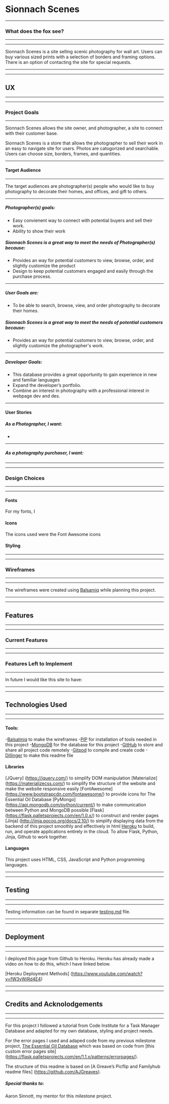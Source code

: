 # Sionnach Scenes
---
### What does the fox see?
---
---
Sionnach Scenes is a site selling scenic photography for wall art. Users can buy various sized prints with a selection of borders and framing options. There is an option of contacting the site for special requests.

---
---
## UX
---
---
### Project Goals
---
Sionnach Scenes allows the site owner, and photographer, a site to connect with their customer base.

Sionnach Scenes is a store that allows the photographer to sell their work in an easy to navigate site for users. Photos are catogorized and searchable. Users can choose size, borders, frames, and quantities. 

---
#### Target Audience
---

The target audiences are photographer(s) people who would like to buy photography to decorate their homes, and offices, and gift to others. 

---

##### Photographer(s) goals:

- Easy convienent way to connect with potential buyers and sell their work. 
- Ability to show their work

##### Sionnach Scenes is a great way to meet the needs of Photographer(s) because:

- Provides an way for potential customers to view, browse, order, and slightly customize the product
- Design to keep potential customers engaged and easily through the purchase process.

---

##### User Goals are:

- To be able to search, browse, view, and order photography to decorate their homes. 
 
##### Sionnach Scenes is a great way to meet the needs of potential customers because:

- Provides an way for potential customers to view, browse, order, and slightly customize the photographer's work.

---

##### Developer Goals:

- This database provides a great opportunity to gain experience in new and familiar languages
- Expand the developer’s portfolio.
- Combine an interest in photography with a professional interest in webpage dev and des.

 
---
#### User Stories

##### As a Photographer, I want:

-

---

##### As a photography purchaser, I want:


---
---
### Design Choices
---
---
#### Fonts

For my fonts, I 

#### Icons

The icons used were the Font Awesome icons 


 
#### Styling


---
---
 ### Wireframes
 ---
 ---
 
 
The wireframes were created using [Balsamiq](https://balsamiq.com/) while planning this project. 

 
---
---

## Features
---
---

### Current Features
---


---
### Features Left to Implement
---
In future I would like this site to have:



---
---
## Technologies Used
---
---

#### Tools:

-[Balsalmiq](https://balsamiq.com/) to make the wireframes
-[PIP](https://pip.pypa.io/en/stable/installing/) for installation of tools needed in this project
-[MongoDB](https://www.mongodb.com/cloud/atlas) for the database for this project
-[GitHub](https://github.com/) to store and share all project code remotely
-[Gitpod](https://www.gitpod.io/) to compile and create code
-[Dillinger](https://dillinger.io/0) to make this readme file

#### Libraries

[JQuery] (https://jquery.com/) to simplify DOM manipulation
[Materialize] (https://materializecss.com/) to simplify the structure of the website and make the website responsive easily
[FontAwesome] (https://www.bootstrapcdn.com/fontawesome/) to provide icons for The Essential Oil Database
[PyMongo] (https://api.mongodb.com/python/current/) to make communication between Python and MongoDB possible
[Flask] (https://flask.palletsprojects.com/en/1.0.x/) to construct and render pages
[Jinja] (http://jinja.pocoo.org/docs/2.10/) to simplify displaying data from the backend of this project smoothly and effectively in html
[Heroku](https://dashboard.heroku.com/apps) to build, run, and operate applications entirely in the cloud. To allow Flask, Python, Jinja, Github to work together.

#### Languages

This project uses HTML, CSS, JavaScript and Python programming languages.

---
---
## Testing
---
---

Testing information can be found in separate [testing.md](https://github.com/Gwen-of-lynn/ ) file.

---
---
## Deployment
---
---
I deployed this page from Github to Heroku. Heroku has already made a video on how to do this, which I have linked below.

[Heroku Deployment Methods] (https://www.youtube.com/watch?v=fW3yWiRd4E4)

---
---
## Credits and Acknolodgements
---
---

For this project I followed a tutorial from Code Institute for a Task Manager Database and adapted for my own database, styling and project needs. 

For the error pages I used and adaped code from my previous milestone project, [The Essential Oil Database]() which was based on code from [this custom error pages site] (https://flask.palletsprojects.com/en/1.1.x/patterns/errorpages/).


The structure of this readme is based on [A Greave’s Picflip and Familyhub readme files] (https://github.com/AJGreaves).
 
##### Special thanks to:
Aaron Sinnott, my mentor for this milestone project.

 
